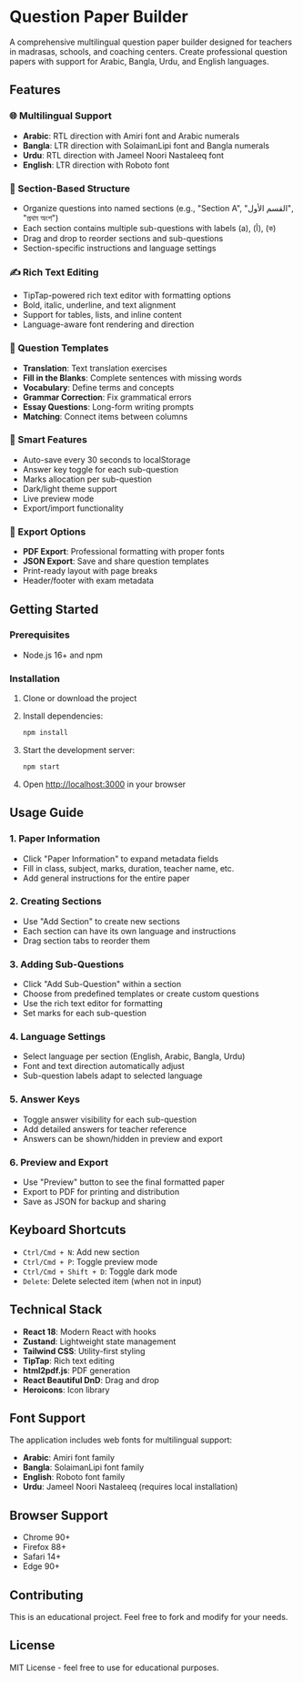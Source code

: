 # Question Paper Builder

A comprehensive multilingual question paper builder designed for teachers in madrasas, schools, and coaching centers. Create professional question papers with support for Arabic, Bangla, Urdu, and English languages.

## Features

### 🌐 Multilingual Support
- **Arabic**: RTL direction with Amiri font and Arabic numerals
- **Bangla**: LTR direction with SolaimanLipi font and Bangla numerals  
- **Urdu**: RTL direction with Jameel Noori Nastaleeq font
- **English**: LTR direction with Roboto font

### 📝 Section-Based Structure
- Organize questions into named sections (e.g., "Section A", "القسم الأول", "প্রথম অংশ")
- Each section contains multiple sub-questions with labels (a), (أ), (ক)
- Drag and drop to reorder sections and sub-questions
- Section-specific instructions and language settings

### ✍️ Rich Text Editing
- TipTap-powered rich text editor with formatting options
- Bold, italic, underline, and text alignment
- Support for tables, lists, and inline content
- Language-aware font rendering and direction

### 🎯 Question Templates
- **Translation**: Text translation exercises
- **Fill in the Blanks**: Complete sentences with missing words
- **Vocabulary**: Define terms and concepts
- **Grammar Correction**: Fix grammatical errors
- **Essay Questions**: Long-form writing prompts
- **Matching**: Connect items between columns

### 🧠 Smart Features
- Auto-save every 30 seconds to localStorage
- Answer key toggle for each sub-question
- Marks allocation per sub-question
- Dark/light theme support
- Live preview mode
- Export/import functionality

### 📄 Export Options
- **PDF Export**: Professional formatting with proper fonts
- **JSON Export**: Save and share question templates
- Print-ready layout with page breaks
- Header/footer with exam metadata

## Getting Started

### Prerequisites
- Node.js 16+ and npm

### Installation

1. Clone or download the project
2. Install dependencies:
   ```bash
   npm install
   ```

3. Start the development server:
   ```bash
   npm start
   ```

4. Open [http://localhost:3000](http://localhost:3000) in your browser

## Usage Guide

### 1. Paper Information
- Click "Paper Information" to expand metadata fields
- Fill in class, subject, marks, duration, teacher name, etc.
- Add general instructions for the entire paper

### 2. Creating Sections
- Use "Add Section" to create new sections
- Each section can have its own language and instructions
- Drag section tabs to reorder them

### 3. Adding Sub-Questions
- Click "Add Sub-Question" within a section
- Choose from predefined templates or create custom questions
- Use the rich text editor for formatting
- Set marks for each sub-question

### 4. Language Settings
- Select language per section (English, Arabic, Bangla, Urdu)
- Font and text direction automatically adjust
- Sub-question labels adapt to selected language

### 5. Answer Keys
- Toggle answer visibility for each sub-question
- Add detailed answers for teacher reference
- Answers can be shown/hidden in preview and export

### 6. Preview and Export
- Use "Preview" button to see the final formatted paper
- Export to PDF for printing and distribution
- Save as JSON for backup and sharing

## Keyboard Shortcuts

- `Ctrl/Cmd + N`: Add new section
- `Ctrl/Cmd + P`: Toggle preview mode
- `Ctrl/Cmd + Shift + D`: Toggle dark mode
- `Delete`: Delete selected item (when not in input)

## Technical Stack

- **React 18**: Modern React with hooks
- **Zustand**: Lightweight state management
- **Tailwind CSS**: Utility-first styling
- **TipTap**: Rich text editing
- **html2pdf.js**: PDF generation
- **React Beautiful DnD**: Drag and drop
- **Heroicons**: Icon library

## Font Support

The application includes web fonts for multilingual support:
- **Arabic**: Amiri font family
- **Bangla**: SolaimanLipi font family
- **English**: Roboto font family
- **Urdu**: Jameel Noori Nastaleeq (requires local installation)

## Browser Support

- Chrome 90+
- Firefox 88+
- Safari 14+
- Edge 90+

## Contributing

This is an educational project. Feel free to fork and modify for your needs.

## License

MIT License - feel free to use for educational purposes.